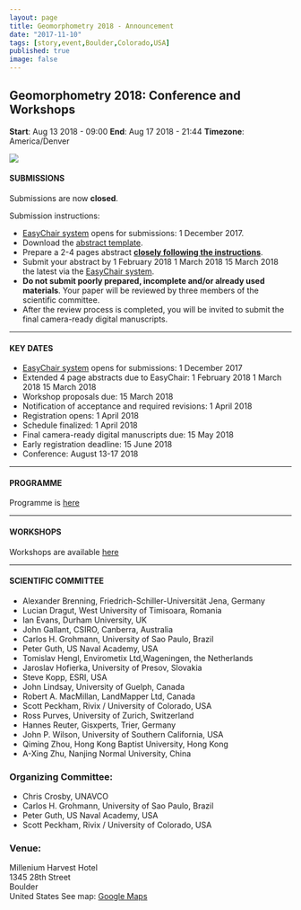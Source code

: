 ```yaml
---
layout: page
title: Geomorphometry 2018 - Announcement
date: "2017-11-10"
tags: [story,event,Boulder,Colorado,USA]
published: true
image: false
---
```


<!-- ![]({{site.baseurl}}/uploads/img/logos/geomorph_logo_2013.preview.jpg) -->

## Geomorphometry 2018: Conference and Workshops

**Start**: Aug 13 2018 - 09:00 **End**: Aug 17 2018 - 21:44 **Timezone**: America/Denver

![]({{site.baseurl}}/uploads/img/posts/Geomorphometry_2018_flyer.jpg)



#### **SUBMISSIONS**

Submissions are now **closed**.

Submission instructions:

- [EasyChair system](https://easychair.org/cfp/Geomorphometry_2018) opens for submissions: 1 December 2017.
- Download the [abstract template]({{site.baseurl}}/2018/02/10/manuscript-preparation-guidelines_2018).
- Prepare a 2-4 pages abstract [**closely following the instructions**]({{site.baseurl}}/2018/02/10/manuscript-preparation-guidelines_2018).
- Submit your abstract by 1 February 2018 1 March 2018 15 March 2018 the latest via the [EasyChair system](https://easychair.org/cfp/Geomorphometry_2018).
- **Do not submit poorly prepared, incomplete and/or already used materials**. Your paper will be reviewed by three members of the scientific committee.
- After the review process is completed, you will be invited to submit the final camera-ready digital manuscripts.

* * *

#### **KEY DATES**

- [EasyChair system](https://easychair.org/cfp/Geomorphometry_2018) opens for submissions: 1 December 2017
- Extended 4 page abstracts due to EasyChair: 1 February 2018 1 March 2018 15 March 2018
- Workshop proposals due: 15 March 2018
- Notification of acceptance and required revisions: 1 April 2018
- Registration opens: 1 April 2018
- Schedule finalized: 1 April 2018
- Final camera-ready digital manuscripts due: 15 May 2018
- Early registration deadline: 15 June 2018
- Conference: August 13-17 2018

* * *

#### **PROGRAMME**

Programme is [here]({{site.baseurl}}/2018/04/11/geomorphometry-2018-programme)

* * *

#### **WORKSHOPS**

Workshops are available [here]({{site.baseurl}}/2018/04/11/geomorphometry-2018-programme)

* * *

#### **SCIENTIFIC COMMITTEE**

- Alexander Brenning, Friedrich-Schiller-Universität Jena, Germany
- Lucian Dragut, West University of Timisoara, Romania
- Ian Evans, Durham University, UK
- John Gallant, CSIRO, Canberra, Australia
- Carlos H. Grohmann, University of Sao Paulo, Brazil
- Peter Guth, US Naval Academy, USA
- Tomislav Hengl, Envirometix Ltd,Wageningen, the Netherlands
- Jaroslav Hofierka, University of Presov, Slovakia
- Steve Kopp, ESRI, USA
- John Lindsay, University of Guelph, Canada
- Robert A. MacMillan, LandMapper Ltd, Canada
- Scott Peckham, Rivix / University of Colorado, USA
- Ross Purves, University of Zurich, Switzerland
- Hannes Reuter, Gisxperts, Trier, Germany
- John P. Wilson, University of Southern California, USA
- Qiming Zhou, Hong Kong Baptist University, Hong Kong
- A-Xing Zhu, Nanjing Normal University, China

### Organizing Committee:

- Chris Crosby, UNAVCO
- Carlos H. Grohmann, University of Sao Paulo, Brazil
- Peter Guth, US Naval Academy, USA
- Scott Peckham, Rivix / University of Colorado, USA


### Venue: 

Millenium Harvest Hotel  
1345 28th Street  
Boulder  
United States See map: [Google Maps](http://maps.google.com/?q=1345+28th+Street%2C+Boulder%2C+%2C+%2C+us)
